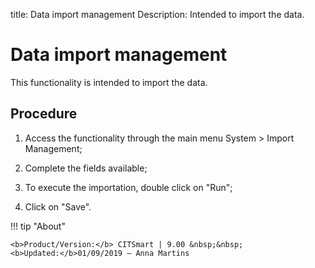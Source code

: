 title: Data import management
Description: Intended to import the data.
# Data import management

This functionality is intended to import the data.

Procedure
-------------

1.  Access the functionality through the main menu System \> Import Management;

2.  Complete the fields available;

3.  To execute the importation, double click on "Run";

4.  Click on "Save".


!!! tip "About"

    <b>Product/Version:</b> CITSmart | 9.00 &nbsp;&nbsp;
    <b>Updated:</b>01/09/2019 – Anna Martins
